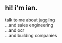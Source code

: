 ## hi! i'm ian.
talk to me about juggling\
...and sales engineering\
...and ocr\
...and building companies


